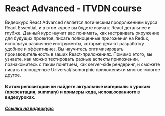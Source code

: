 # React Advanced - ITVDN course
Видеокурс React Advanced является логическим продолжением курса React Essential, и в этом курсе вы будете изучать React детальнее и глубже. Данный курс научит вас понимать, как настраивать окружение для будущих проектов, писать полноценные приложения на Redux, используя различные инструменты, которые делают разработку удобнее и эффективнее. Вы научитесь оптимизировать производительность в ваших React-приложениях. Помимо этого, вы узнаете, как можно тестировать разные аспекты приложений, познакомитесь с таким понятием, как server-side рендеринг, и сможете писать полноценные Universal/Isomorphic приложения и многое-многое другое.

#### В этом репозитории вы найдете актуальные материалы к урокам (презентация, summary) и примеры кода, использованного в видеоуроках.

##### [Ссылка на видеокурс](https://itvdn.com/ru/video/react_adv)
